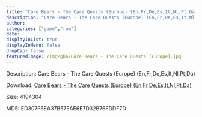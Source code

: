 ```yaml
---
title: "Care Bears - The Care Quests (Europe) (En,Fr,De,Es,It,Nl,Pt,Da)"
description: "Care Bears - The Care Quests (Europe) (En,Fr,De,Es,It,Nl,Pt,Da)"
author: 
categories: ["game","rom"]
date: 
displayInList: true
displayInMenu: false
dropCap: false
featuredImage: /img/gba/Care Bears - The Care Quests [Europe].jpg
---
```


Description: Care Bears - The Care Quests (Europe) (En,Fr,De,Es,It,Nl,Pt,Da)

Download: <a style="text-decoration:underline;" href="https://mega.nz/#!KCRQASyY!rcIzVpUWc7LU2MMDnWkkxR84E3ZFvQg0HRKsZ0JJ1As" target = "_blank" rel = "nofollow" > Care Bears - The Care Quests (Europe) (En,Fr,De,Es,It,Nl,Pt,Da)</a>

Size: 4194304

MD5: ED307F6EA37B57EAE6E7D32B76FDDF7D

